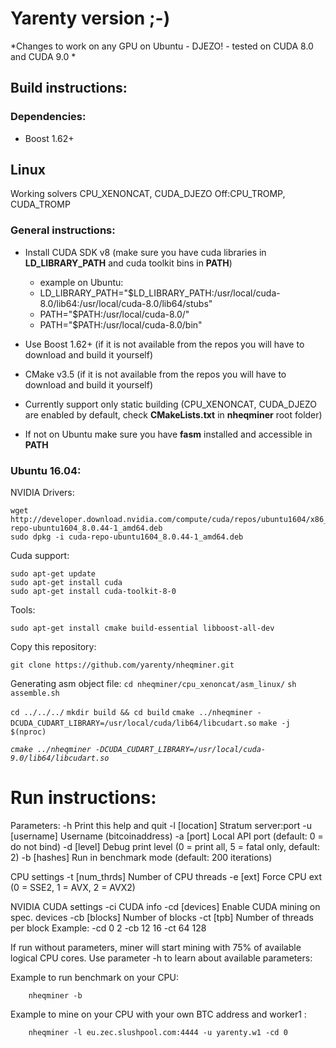 # Yarenty version ;-)

*Changes to work on any GPU on Ubuntu - DJEZO! -  tested on CUDA 8.0  and CUDA 9.0 *

## Build instructions:

### Dependencies:
  - Boost 1.62+

## Linux
Working solvers CPU_XENONCAT, CUDA_DJEZO
Off:CPU_TROMP, CUDA_TROMP

### General instructions:
  - Install CUDA SDK v8 (make sure you have cuda libraries in **LD_LIBRARY_PATH** and cuda toolkit bins in **PATH**)
    - example on Ubuntu:
    - LD_LIBRARY_PATH="$LD_LIBRARY_PATH:/usr/local/cuda-8.0/lib64:/usr/local/cuda-8.0/lib64/stubs"
    - PATH="$PATH:/usr/local/cuda-8.0/"
    - PATH="$PATH:/usr/local/cuda-8.0/bin"

  - Use Boost 1.62+ (if it is not available from the repos you will have to download and build it yourself)
  - CMake v3.5 (if it is not available from the repos you will have to download and build it yourself)
  - Currently support only static building (CPU_XENONCAT, CUDA_DJEZO are enabled by default, check **CMakeLists.txt** in **nheqminer** root folder)
  - If not on Ubuntu make sure you have **fasm** installed and accessible in **PATH**
  
### Ubuntu 16.04:

NVIDIA Drivers:
```
wget http://developer.download.nvidia.com/compute/cuda/repos/ubuntu1604/x86_64/cuda-repo-ubuntu1604_8.0.44-1_amd64.deb
sudo dpkg -i cuda-repo-ubuntu1604_8.0.44-1_amd64.deb
```

Cuda support:
```
sudo apt-get update
sudo apt-get install cuda
sudo apt-get install cuda-toolkit-8-0
```

Tools:
```
sudo apt-get install cmake build-essential libboost-all-dev
```

Copy this repository:

`git clone https://github.com/yarenty/nheqminer.git`

Generating asm object file:
`cd nheqminer/cpu_xenoncat/asm_linux/`
`sh assemble.sh`

`cd ../../../`
`mkdir build && cd build`
`cmake ../nheqminer -DCUDA_CUDART_LIBRARY=/usr/local/cuda/lib64/libcudart.so`
`make -j $(nproc)`

*`cmake ../nheqminer -DCUDA_CUDART_LIBRARY=/usr/local/cuda-9.0/lib64/libcudart.so`*




# Run instructions:

Parameters: 
	-h		Print this help and quit
	-l [location]	Stratum server:port
	-u [username]	Username (bitcoinaddress)
	-a [port]	Local API port (default: 0 = do not bind)
	-d [level]	Debug print level (0 = print all, 5 = fatal only, default: 2)
	-b [hashes]	Run in benchmark mode (default: 200 iterations)

CPU settings
	-t [num_thrds]	Number of CPU threads
	-e [ext]	Force CPU ext (0 = SSE2, 1 = AVX, 2 = AVX2)

NVIDIA CUDA settings
	-ci		CUDA info
	-cd [devices]	Enable CUDA mining on spec. devices
	-cb [blocks]	Number of blocks
	-ct [tpb]	Number of threads per block
Example: -cd 0 2 -cb 12 16 -ct 64 128

If run without parameters, miner will start mining with 75% of available logical CPU cores. Use parameter -h to learn about available parameters:

Example to run benchmark on your CPU:

        nheqminer -b
        
Example to mine on your CPU with your own BTC address and worker1 :

        nheqminer -l eu.zec.slushpool.com:4444 -u yarenty.w1 -cd 0 
        
